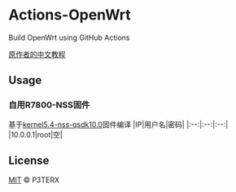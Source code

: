 # Actions-OpenWrt

Build OpenWrt using GitHub Actions

[原作者的中文教程](https://p3terx.com/archives/build-openwrt-with-github-actions.html)

## Usage

### 自用R7800-NSS固件
基于[kernel5.4-nss-qsdk10.0](https://github.com/ACwifidude/openwrt)固件编译
|IP|用户名|密码|
|:--:|:--:|:--:|
|10.0.0.1|root|空|


## License

[MIT](https://github.com/P3TERX/Actions-OpenWrt/blob/main/LICENSE) © P3TERX

